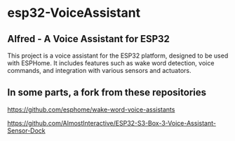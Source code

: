 # esp32-VoiceAssistant

## Alfred - A Voice Assistant for ESP32

This project is a voice assistant for the ESP32 platform, designed to be used with ESPHome. It includes features such as wake word detection, voice commands, and integration with various sensors and actuators.

## In some parts, a fork from these repositories

<https://github.com/esphome/wake-word-voice-assistants>

<https://github.com/AlmostInteractive/ESP32-S3-Box-3-Voice-Assistant-Sensor-Dock>
